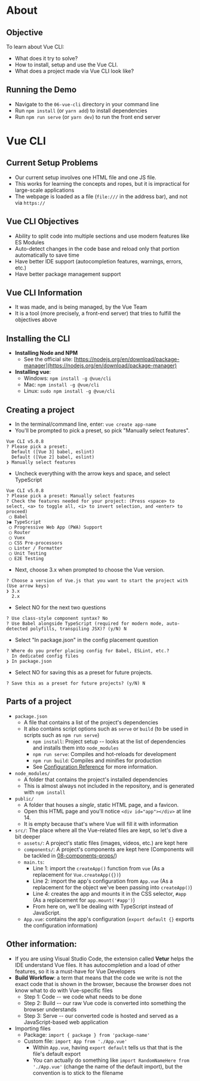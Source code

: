 # About
## Objective
To learn about Vue CLI:
- What does it try to solve?
- How to install, setup and use the Vue CLI.
- What does a project made via Vue CLI look like?

## Running the Demo
- Navigate to the `06-vue-cli` directory in your command line
- Run `npm install` (or `yarn add`) to install dependencies
- Run `npm run serve` (or `yarn dev`) to run the front end server

# Vue CLI
## Current Setup Problems
- Our current setup involves one HTML file and one JS file.
- This works for learning the concepts and ropes, but it is impractical for large-scale applications
- The webpage is loaded as a file (`file:///` in the address bar), and not via `https://`

## Vue CLI Objectives
- Ability to split code into multiple sections and use modern features like ES Modules
- Auto-detect changes in the code base and reload only that portion automatically to save time
- Have better IDE support (autocompletion features, warnings, errors, etc.)
- Have better package management support

## Vue CLI Information
- It was made, and is being managed, by the Vue Team
- It is a tool (more precisely, a front-end server) that tries to fulfill the objectives above

## Installing the CLI
- **Installing Node and NPM**
  - See the official site: [https://nodejs.org/en/download/package-manager](https://nodejs.org/en/download/package-manager)
- **Installing vue**: 
  - Windows: `npm install -g @vue/cli`
  - Mac: `npm install -g @vue/cli`
  - Linux: `sudo npm install -g @vue/cli`

## Creating a project
- In the terminal/command line, enter: `vue create app-name`
- You'll be prompted to pick a preset, so pick "Manually select features".
```
Vue CLI v5.0.8
? Please pick a preset: 
  Default ([Vue 3] babel, eslint) 
  Default ([Vue 2] babel, eslint) 
❯ Manually select features 
```
- Uncheck everything with the arrow keys and space, and select TypeScript
```
Vue CLI v5.0.8
? Please pick a preset: Manually select features
? Check the features needed for your project: (Press <space> to select, <a> to toggle all, <i> to invert selection, and <enter> to 
proceed)
 ◯ Babel
❯◉ TypeScript
 ◯ Progressive Web App (PWA) Support
 ◯ Router
 ◯ Vuex
 ◯ CSS Pre-processors
 ◯ Linter / Formatter
 ◯ Unit Testing
 ◯ E2E Testing
```
- Next, choose 3.x when prompted to choose the Vue version.
```
? Choose a version of Vue.js that you want to start the project with (Use arrow keys)
❯ 3.x 
  2.x 
```
- Select NO for the next two questions
```
? Use class-style component syntax? No
? Use Babel alongside TypeScript (required for modern mode, auto-detected polyfills, transpiling JSX)? (y/N) N
```
- Select "In package.json" in the config placement question
```
? Where do you prefer placing config for Babel, ESLint, etc.? 
  In dedicated config files 
❯ In package.json 
```
- Select NO for saving this as a preset for future projects.
```
? Save this as a preset for future projects? (y/N) N
```


## Parts of a project
- `package.json` 
  - A file that contains a list of the project's dependencies
  - It also contains script options such as `serve` or `build` (to be used in scripts such as `npm run serve`)
    - `npm install`: Project setup -- looks at the list of dependencies and installs them into `node_modules`
    - `npm run serve`: Compiles and hot-reloads for development
    - `npm run build`: Compiles and minifies for production
    - See [Configuration Reference](https://cli.vuejs.org/config/) for more information.
- `node_modules/`
  - A folder that contains the project's installed dependencies
  - This is almost always not included in the repository, and is generated with `npm install`
- `public/`
  - A folder that houses a *single*, static HTML page, and a favicon.
  - Open this HTML page and you'll notice `<div id="app"></div>` at line 14.
  - It is empty because that's where Vue will fill it with information
- `src/`: The place where all the Vue-related files are kept, so let's dive a bit deeper
  - `assets/`: A project's static files (images, videos, etc.) are kept here
  - `components/`: A project's components are kept here (Components will be tackled in [08-components-props/](./../08-components-props/))
  - `main.ts`:
    - Line 1: import the `createApp()` function from `vue` (As a replacement for `Vue.createApp({})`)
    - Line 2: import the app's configuration from `App.vue` (As a replacement for the object we've been passing into `createApp()`)
    - Line 4: creates the app and mounts it in the CSS selector, `#app` (As a replacement for `app.mount('#app')`) 
    - From here on, we'll be dealing with TypeScript instead of JavaScript.
  - `App.vue`: contains the app's configuration (`export default {}` exports the configuration information)

## Other information:
- If you are using Visual Studio Code, the extension called **Vetur** helps the IDE understand Vue files. It has autocompletion and a load of other features, so it is a must-have for Vue Developers
- **Build Workflow**: a term that means that the code we write is not the exact code that is shown in the browser, because the browser does not know what to do with Vue-specific files
  - Step 1: Code -- we code what needs to be done
  - Step 2: Build -- our raw Vue code is converted into something the browser understands
  - Step 3: Serve -- our converted code is hosted and served as a JavaScript-based web application
- Importing files
  - Package: `import { package } from 'package-name'` 
  - Custom file: `import App from './App.vue'`
    - Within `App.vue`, having `export default` tells us that that is the file's default export
    - You can actually do something like `import RandomNameHere from './App.vue'` (change the name of the default import), but the convention is to stick to the filename
